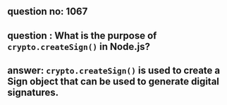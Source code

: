 
      
## question no: 1067

## question : What is the purpose of `crypto.createSign()` in Node.js?

## answer: `crypto.createSign()` is used to create a Sign object that can be used to generate digital signatures.
      